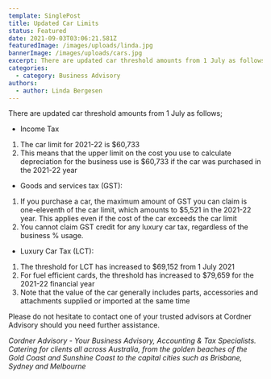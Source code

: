 ```yaml
---
template: SinglePost
title: Updated Car Limits
status: Featured
date: 2021-09-03T03:06:21.581Z
featuredImage: /images/uploads/linda.jpg
bannerImage: /images/uploads/cars.jpg
excerpt: There are updated car threshold amounts from 1 July as follows...
categories:
  - category: Business Advisory
authors:
  - author: Linda Bergesen
---
```

There are updated car threshold amounts from 1 July as follows;

* Income Tax

1. The car limit for 2021-22 is $60,733
2. This means that the upper limit on the cost you use to calculate depreciation for the business use is $60,733 if the car was purchased in the 2021-22 year

* Goods and services tax (GST):

1. If you purchase a car, the maximum amount of GST you can claim is one-eleventh of the car limit, which amounts to $5,521 in the 2021-22 year. This applies even if the cost of the car exceeds the car limit
2. You cannot claim GST credit for any luxury car tax, regardless of the business % usage. 

* Luxury Car Tax (LCT):

1. The threshold for LCT has increased to $69,152 from 1 July 2021
2. For fuel efficient cards, the threshold has increased to $79,659 for the 2021-22 financial year
3. Note that the value of the car generally includes parts, accessories and attachments supplied or imported at the same time

Please do not hesitate to contact one of your trusted advisors at Cordner Advisory should you need further assistance.

*Cordner Advisory - Your Business Advisory, Accounting & Tax Specialists. Catering for clients all across Australia, from the golden beaches of the Gold Coast and Sunshine Coast to the capital cities such as Brisbane, Sydney and Melbourne*